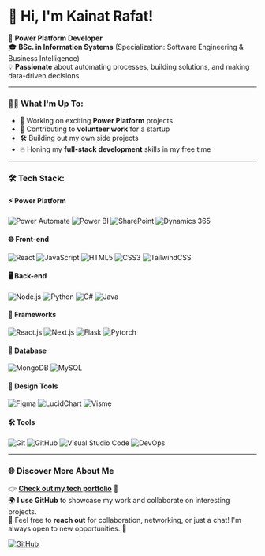 # 👋 Hi, I'm Kainat Rafat!

🚀 **Power Platform Developer**  
🎓 **BSc. in Information Systems** (Specialization: Software Engineering & Business Intelligence)  
💡 **Passionate** about automating processes, building solutions, and making data-driven decisions.

---

### 👩‍💻 What I'm Up To:
- 🌟 Working on exciting **Power Platform** projects
- 🌱 Contributing to **volunteer work** for a startup
- 🛠️ Building out my own side projects
- 🔥 Honing my **full-stack development** skills in my free time

---

### 🛠️ Tech Stack:

#### ⚡ Power Platform
![Power Automate](https://img.shields.io/badge/Power_Automate-0066ff?style=flat-square&logo=microsoft-power-automate&logoColor=white)
![Power BI](https://img.shields.io/badge/Power_BI-F2C811?style=flat-square&logo=power-bi&logoColor=black)
![SharePoint](https://img.shields.io/badge/SharePoint-0078D4?style=flat-square&logo=microsoft-sharepoint&logoColor=white)
![Dynamics 365](https://img.shields.io/badge/Dynamics_365-4CAF50?style=flat-square&logo=microsoft-dynamics&logoColor=white)

#### 🌐 Front-end
![React](https://img.shields.io/badge/React-20232A?style=flat-square&logo=react&logoColor=61DAFB)
![JavaScript](https://img.shields.io/badge/JavaScript-323330?style=flat-square&logo=javascript&logoColor=F7DF1E)
![HTML5](https://img.shields.io/badge/HTML5-E34F26?style=flat-square&logo=html5&logoColor=white)
![CSS3](https://img.shields.io/badge/CSS3-1572B6?style=flat-square&logo=css3&logoColor=white)
![TailwindCSS](https://img.shields.io/badge/TailwindCSS-06B6D4?style=flat-square&logo=tailwindcss&logoColor=white)

#### 🖥️ Back-end
![Node.js](https://img.shields.io/badge/Node.js-43853D?style=flat-square&logo=node-dot-js&logoColor=white)
![Python](https://img.shields.io/badge/Python-3670A0?style=flat-square&logo=python&logoColor=ffdd54)
![C#](https://img.shields.io/badge/C%23-239120?style=flat-square&logo=c-sharp&logoColor=white)
![Java](https://img.shields.io/badge/Java-007396?style=flat-square&logo=java&logoColor=white)

#### 🧰 Frameworks
![React.js](https://img.shields.io/badge/React.js-61DAFB?style=flat-square&logo=react&logoColor=black)
![Next.js](https://img.shields.io/badge/Next.js-000000?style=flat-square&logo=next-dot-js&logoColor=white)
![Flask](https://img.shields.io/badge/Flask-000000?style=flat-square&logo=flask&logoColor=white)
![Pytorch](https://img.shields.io/badge/PyTorch-EE4C2C?style=flat-square&logo=pytorch&logoColor=white)

#### 💾 Database
![MongoDB](https://img.shields.io/badge/MongoDB-4EA94B?style=flat-square&logo=mongodb&logoColor=white)
![MySQL](https://img.shields.io/badge/MySQL-4479A1?style=flat-square&logo=mysql&logoColor=white)

#### 🎨 Design Tools
![Figma](https://img.shields.io/badge/Figma-F24E1E?style=flat-square&logo=figma&logoColor=white)
![LucidChart](https://img.shields.io/badge/LucidChart-F76618?style=flat-square&logo=lucidchart&logoColor=white)
![Visme](https://img.shields.io/badge/Visme-07888E?style=flat-square&logo=visme&logoColor=white)

#### 🛠️ Tools
![Git](https://img.shields.io/badge/Git-F05032?style=flat-square&logo=git&logoColor=white)
![GitHub](https://img.shields.io/badge/GitHub-181717?style=flat-square&logo=github&logoColor=white)
![Visual Studio Code](https://img.shields.io/badge/Visual_Studio_Code-0078D4?style=flat-square&logo=visual-studio-code&logoColor=white)
![DevOps](https://img.shields.io/badge/DevOps-0078D7?style=flat-square&logo=azure-devops&logoColor=white)


---

### 🌐 Discover More About Me
👉 **[Check out my tech portfolio](https://kainat-rafat-techportfolio.netlify.app/)** 🚀  
🌍 **I use GitHub** to showcase my work and collaborate on interesting projects.  
💬 Feel free to **reach out** for collaboration, networking, or just a chat! I'm always open to new opportunities. 🌟

[![GitHub](https://img.shields.io/badge/GitHub-@KainatRafat-181717?style=flat&logo=github)](https://github.com/KainatRafat)
